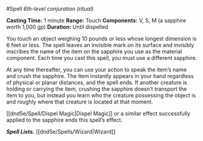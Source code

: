 #Spell
*6th-level conjuration (ritual)*

**Casting Time:** 1 minute
**Range:** Touch
**Components:** V, S, M (a sapphire worth 1,000 gp)
**Duration:** Until dispelled

You touch an object weighing 10 pounds or less whose longest dimension is 6 feet or less. The spell leaves an invisible mark on its surface and invisibly inscribes the name of the item on the sapphire you use as the material component. Each time you cast this spell, you must use a different sapphire.

At any time thereafter, you can use your action to speak the item’s name and crush the sapphire. The item instantly appears in your hand regardless of physical or planar distances, and the spell ends. If another creature is holding or carrying the item, crushing the sapphire doesn’t transport the item to you, but instead you learn who the creature possessing the object is and roughly where that creature is located at that moment.

[[dnd5e/Spell/Dispel Magic\|Dispel Magic]] or a similar effect successfully applied to the sapphire ends this spell’s effect.

***Spell Lists.*** [[dnd5e/Spells/Wizard\|Wizard]]